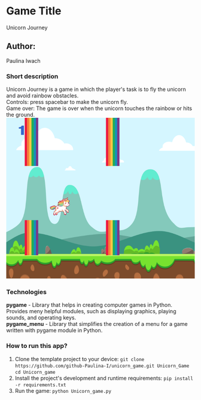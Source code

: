 # Game Title
Unicorn Journey
## Author: 
Paulina Iwach
### Short description
Unicorn Journey is a game in which the player's task is to fly the unicorn and avoid rainbow obstacles.\
Controls: press spacebar to make the unicorn fly.\
Game over: The game is over when the unicorn touches the rainbow or hits the ground.
![Screenshot](screen1.png)

### Technologies
**pygame** - Library that helps in creating computer games in Python. Provides meny helpful modules, such as displaying graphics, playing sounds, and operating keys.\
**pygame_menu** -  Library that simplifies the creation of a menu for a game written with pygame module in Python.

### How to run this app?
1. Clone the template project to your device:
`git clone  https://github.com/github-Paulina-I/unicorn_game.git Unicorn_Game`
`cd Unicorn_game `
2. Install the project's development and runtime requirements:
`pip install -r requirements.txt`
3. Run the game:
 `python Unicorn_game.py`